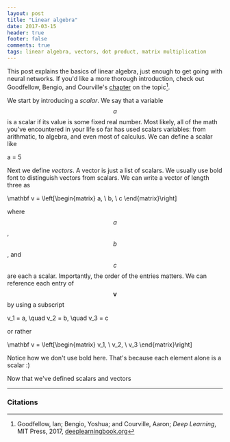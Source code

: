 ```yaml
---
layout: post
title: "Linear algebra"
date: 2017-03-15
header: true
footer: false
comments: true
tags: linear algebra, vectors, dot product, matrix multiplication
---
```


This post explains the basics of linear algebra, just enough to get going with neural networks. If you'd like a more thorough introduction, check out Goodfellow, Bengio, and Courville's [chapter](http://www.deeplearningbook.org/contents/linear_algebra.html) on the topic[^fn1].

We start by introducing a _scalar_. We say that a variable $$a$$ is a scalar if its value is some fixed real number. Most likely, all of the math you've encountered in your life so far has used scalars variables: from arithmatic, to algebra, and even most of calculus. We can define a scalar like

<dtex> a = 5 </dtex>

Next we define _vectors_. A vector is just a list of scalars. We usually use bold font to distinguish vectors from scalars. We can write a vector of length three as 

<dtex> \mathbf v = \left[\begin{matrix} a, \ b, \ c \end{matrix}\right] </dtex>

where $$a$$, $$b$$, and $$c$$ are each a scalar. Importantly, the order of the entries matters. We can reference each entry of $$\mathbf{v}$$ by using a subscript

<dtex> v_1 = a, \quad v_2 = b, \quad v_3 = c </dtex>

or rather

<dtex> \mathbf v = \left[\begin{matrix} v_1, \ v_2, \ v_3 \end{matrix}\right] </dtex>

Notice how we don't use bold here. That's because each element alone is a scalar :)

Now that we've defined scalars and vectors

---

### Citations

[^fn1]: Goodfellow, Ian; Bengio, Yoshua; and Courville, Aaron; _Deep Learning_, MIT Press, 2017, [deeplearningbook.org](http://www.deeplearningbook.org)

